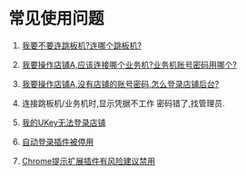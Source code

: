 # 常见使用问题

1. [我要不要连跳板机?连哪个跳板机?](chapter3.md#在内网)

2. [我要操作店铺A,应该连接哪个业务机?业务机账号密码用哪个?]()

3. [我要操作店铺A,没有店铺的账号密码,怎么登录店铺后台?]()

4. 连接跳板机/业务机时,显示凭据不工作
   密码错了,找管理员.

5. [我的UKey无法登录店铺](https://shimo.im/doc/x7EnSxp70s8Gbyij)

6. [自动登录插件被停用](chapter3-6.md#自动登录插件被停用)

7. [Chrome提示扩展插件有风险建议禁用](chapter3-6.md#Chrome提示扩展插件有风险建议禁用)